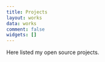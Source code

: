 ```yaml
---
title: Projects
layout: works
data: works
comment: false
widgets: []
---
```



Here listed my open source projects.